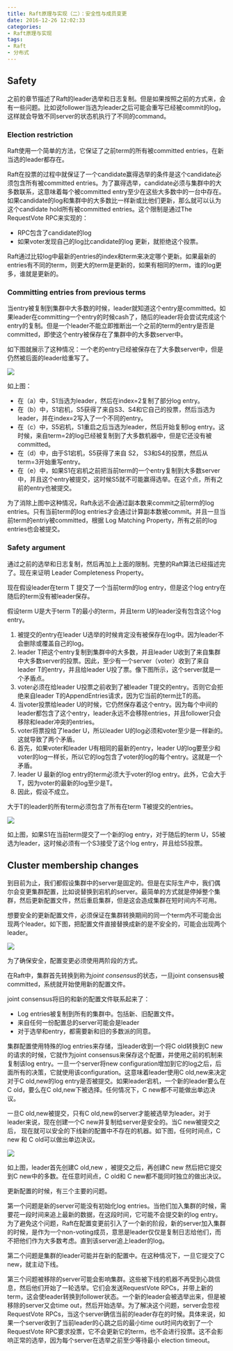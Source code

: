 ```yaml
---
title: Raft原理与实现（二）：安全性与成员变更
date: 2016-12-26 12:02:33
categories:
- Raft原理与实现
tags:
- Raft 
- 分布式
---
```


## Safety

之前的章节描述了Raft的leader选举和日志复制。但是如果按照之前的方式来，会有一些问题。比如说follower当选为leader之后可能会重写已经被commit的log，这样就会导致不同server的状态机执行了不同的command。

### Election restriction

Raft使用一个简单的方法，它保证了之前term的所有被committed entries，在新当选的leader都存在。

Raft在投票的过程中就保证了一个candidate赢得选举的条件是这个candidate必须包含所有被committed entries。为了赢得选举，candidate必须与集群中的大多数联系，这意味着每个被committed entry至少在这些大多数中的一台中存在。如果candidate的log和集群中的大多数比一样新或比他们更新，那么就可以认为这个candidate hold所有被committed entries。这个限制是通过The
RequestVote RPC来实现的：

- RPC包含了candidate的log
- 如果voter发现自己的log比candidate的log 更新，就拒绝这个投票。

Raft通过比较log中最新的entries的index和term来决定哪个更新。如果最新的entries有不同的term，则更大的term是更新的，如果有相同的term，谁的log更多，谁就是更新的。

### Committing entries from previous terms

当entry被复制到集群中大多数的时候，leader就知道这个entry是committed。如果leader在committing一个entry的时候cash了，随后的leader将会尝试完成这个entry的复制。但是一个leader不能立即推断出一个之前的term的entry是否是committed，即使这个entry被保存在了集群中的大多数server中。

如下图就展示了这种情况：一个老的entry已经被保存在了大多数server中，但是仍然被后面的leader给重写了。

![](/images/raft_safy_r.png)

如上图：

- 在（a）中，S1当选为leader，然后在index=2复制了部分log entry。
- 在（b）中，S1宕机，S5获得了来自S3、S4和它自己的投票，然后当选为leader，并在index=2写入了一个不同的entry。
- 在（c）中，S5宕机，S1重启之后当选为leader，然后开始复制log entry。这时候，来自term=2的log已经被复制到了大多数机器中，但是它还没有被committed。
- 在（d）中，由于S1宕机，S5获得了来自 S2， S3和S4的投票，然后从term=3开始重写entry。
- 在（e）中，如果S1在宕机之前把当前term的一个entry复制到大多数server中，并且这个entry被提交，这时候S5就不可能赢得选举。在这个点，所有之前的entry也被提交。

为了消除上图中这种情况，Raft永远不会通过副本数来commit之前term的log entries。只有当前term的log entries才会通过计算副本数被commit。并且一旦当前term的entriy被committed，根据 Log Matching Property，所有之前的log entries也会被提交。

### Safety argument

通过之前的选举和日志复制，然后再加上上面的限制。完整的Raft算法已经描述完了。现在来证明 Leader Completeness Property。

现在假设leader在term T 提交了一个当前term的log entry，但是这个log entry在随后的term没有被leader保存。

假设term U是大于term T的最小的term，并且term U的leader没有包含这个log entry。

1. 被提交的entry在leader U选举的时候肯定没有被保存在log中。因为leader不会删除或覆盖自己的log。
2. leader T把这个entry复制到集群中的大多数，并且leader U收到了来自集群中大多数server的投票。因此，至少有一个server（voter）收到了来自leader T的entry，并且给leader U投了票。像下图所示，这个server就是一个矛盾点。
3. voter必须在给leader U投票之前收到了被leader T提交的entry。否则它会拒绝来自leader T的AppendEntries请求，因为它当前的term比T的高。
4. 当voter投票给leader U的时候，它仍然保存着这个entry。因为每个中间的leader都包含了这个entry，leader永远不会移除entries，并且follower只会移除和leader冲突的entries。
5. voter将票投给了leader U，所以leader U的log必须和voter至少是一样新的。这就导致了两个矛盾。
6. 首先，如果voter和leader U有相同的最新的entry，leader U的log要至少和voter的log一样长，所以它的log包含了voter的log的每个entry。这就是一个矛盾。
7. leader U 最新的log entry的term必须大于voter的log entry。此外，它会大于T，因为voter的最新的log至少是T。
8. 因此，假设不成立。

大于T的leader的所有term必须包含了所有在term T被提交的entries。

![](/images/raft_safy_02.png)

如上图，如果S1在当前term提交了一个新的log entry，对于随后的term U，S5被选为leader，这时候必须有一个S3接受了这个log entry，并且给S5投票。

## Cluster membership changes

到目前为止，我们都假设集群中的server是固定的。但是在实际生产中，我们偶尔会变更集群配置，比如说替换到宕机的server。最简单的方式就是停掉整个集群，然后更新配置文件，然后重启集群，但是这会造成集群在短时间内不可用。

想要安全的更新配置文件，必须保证在集群转换期间的同一个term内不可能会出现两个leader。如下图，把配置文件直接替换成新的是不安全的，可能会出现两个leader。

![](/images/raft_member_change_01.png)

为了确保安全，配置变更必须使用两阶段的方式。

在Raft中，集群首先转换到称为*joint consensus*的状态，一旦joint consensus被committed，系统就开始使用新的配置文件。

joint consensus将旧的和新的配置文件联系起来了：

- Log entries被复制到所有的集群中。包括新、旧配置文件。
- 来自任何一份配置总的server可能会是leader
- 对于选举和entry，都需要新和旧的多数派的同意。

集群配置使用特殊的log entries来存储，当leader收到一个将C old转换到C new的请求的时候，它就作为joint consensus来保存这个配置，并使用之前的机制来复制该log entry。一旦一个server将new configuration增加到它的log之后，后面所有的决策，它就使用该configuration。这意味着leader使用C old,new来决定对于C old,new的log entry是否被提交。如果leader宕机，一个新的leader要么在C old，要么在C old,new下被选择。任何情况下，C new都不可能做出单边决议。

一旦C old,new被提交，只有C old,new的server才能被选举为leader。对于leader来说，现在创建一个C new并复制给server是安全的。当C new被提交之后，	现在就可以安全的下线新的配置中不存在的机器。如下图，任何时间点，C new 和 C old可以做出单边决议。

![](/images/raft_member_change02.png)

如上图，leader首先创建C old,new ，被提交之后，再创建C new 然后把它提交到C new中的多数。在任意时间点，C old和 C new都不能同时独立的做出决议。

更新配置的时候，有三个主要的问题。

第一个问题是新的server可能没有初始化log entries。当他们加入集群的时候，需要花一段时间来追上最新的数据，在这段时间，它可能不会提交新的log entry。为了避免这个问题，Raft在配置变更前引入了一个新的阶段，新的server加入集群的时候，是作为一个non-voting成员，意思是leader仅仅是复制日志给他们，而不把他们作为大多数考虑。直到该server追上leader的log。

第二个问题是集群的leader可能并在新的配置中。在这种情况下，一旦它提交了C new，就主动下线。

第三个问题被移除的server可能会影响集群。这些被下线的机器不再受到心跳信息，然后他们开始了一轮选举。它们会发送RequestVote RPCs，并带上新的term，这会使leader转换到follower状态。一个新的leader会被选举出来，但是被移除的server又会time out，然后开始选举。为了解决这个问题，server会忽视RequestVote
RPCs，当这个server确信当前的leader存在的时候。具体来说，如果一个server收到了当前leader的心跳之后的最小time out时间内收到了一个RequestVote RPC要求投票，它不会更新它的term，也不会进行投票。这不会影响正常的选举，因为每个server在选举之前至少等待最小 election timeout。